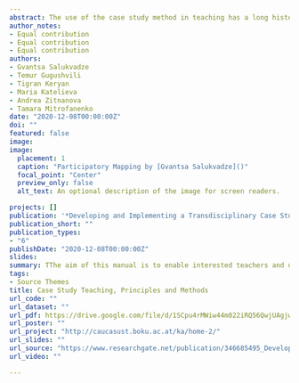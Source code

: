```yaml
---
abstract: The use of the case study method in teaching has a long history and is considered one of the unique tools for bridging the gap between theory and practice.  Case studies are important to help students establish a direct relation between societal issues and theoretical knowledge. Furthermore, Daneri, Trencher and Peterson (2015) argue that student-centered case studies could play an essential role in addressing problems of participating local communities.
author_notes:
- Equal contribution
- Equal contribution
- Equal contribution 
authors:
- Gvantsa Salukvadze
- Temur Gugushvili
- Tigran Keryan
- Maria Katelieva
- Andrea Zitnanova
- Tamara Mitrofanenko
date: "2020-12-08T00:00:00Z"
doi: ""
featured: false
image: 
image:
  placement: 1
  caption: "Participatory Mapping by [Gvantsa Salukvadze]()"
  focal_point: "Center"
  preview_only: false
  alt_text: An optional description of the image for screen readers.

projects: []
publication: '*Developing and Implementing a Transdisciplinary Case Study Course Manual for Lecturers*'
publication_short: ""
publication_types:
- "6"
publishDate: "2020-12-08T00:00:00Z"
slides: 
summary: TThe aim of this manual is to enable interested teachers and university staff to implement a transdisciplinary (field) case study course, similar to those developed, tested, and integrated into the curriculum at Armenian State Pedagogical University (ASPU) and Tbilisi State University (TSU).
tags:
- Source Themes
title: Case Study Teaching, Principles and Methods
url_code: ""
url_dataset: ""
url_pdf: https://drive.google.com/file/d/1SCpu4rMWiw44m022iRQ56QwjUAgjw_Oz/view?usp=sharing
url_poster: ""
url_project: "http://caucasust.boku.ac.at/ka/home-2/"
url_slides: ""
url_source: "https://www.researchgate.net/publication/346685495_Developing_and_Implementing_a_Transdisciplinary_Case_Study_Course_Manual_for_Lecturers?fbclid=IwAR0ygNw0zbL7LyB_OM-YK-Bsg7FJBRIyRPxdfkzrb6DBzZ7fKLXqoPrtZxM"
url_video: ""

---
```

